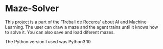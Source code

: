# Maze-Solver

This project is a part of the 'Treball de Recerca' about AI and Machine Learning.
The user can draw a maze and the agent trains until it knows how to solve it. You can also 
save and load diferent mazes.

The Python version I used was Python3.10
